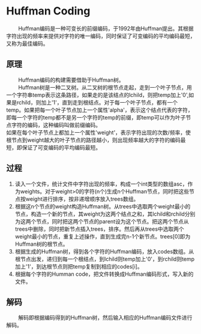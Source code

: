 # Huffman Coding

&emsp;&emsp; Huffman编码是一种可变长的前缀编码，于1992年由Huffman提出。其根据字符出现的频率来提供对字符的唯一编码，同时保证了可变编码的平均编码最短，又称为最佳编码。

## 原理
&emsp;&emsp; Huffman编码的构建需要借助于Huffman树。<br>
&emsp;&emsp; Huffman树是一种二叉树。从二叉树的根节点走起，走到一个叶子节点，用一个字符串temp表示这条路径，如果走的是该结点的lchild，则把temp加上'0',如果是rchild，则加上'1'，直到走到根结点。对于每一个叶子节点，都有一个temp。如果把每一个叶子节点加上一个属性'alpha'，表示这个结点代表的字符，即每一个字符的temp都不是另一个字符的temp的前缀，即temp可以作为叶子节点字符的编码，这种编码叫做前缀编码。<br>
如果在每个叶子节点上都加上一个属性'weight'，表示字符出现的次数/频率，使根节点到weight越大的叶子节点的路径越小，则出现频率越大的字符的编码最短，即保证了可变编码的平均编码最短。<br>

## 过程
1. 读入一个文件，统计文件中字符出现的频率，构成一个int类型的数组asc，作为weights。对于weight>0的字符(n个)生成n个Huffman节点，同时把这些节点按weight进行排序，按非递增顺序放入trees数组。<br>
2. 根据这n个节点的weight构造Huffman树。从trees中选取两个weight最小的节点，构造一个新的节点，其weight为这两个结点之和，其lchild和rchild分别为这两个节点，同时把这两个节点的parent设为这个节点。把这两个节点从trees中删除，同时把新节点插入trees，排序。然后再从trees中选取两个weight最小的节点，重复上述操作，直到生成完n-1个新节点。trees[0]即为Huffman树的根节点。<br>
3. 根据生成的Huffman树，得到各个字符的Huffman编码，放入codes数组。从根节点出发，递归到每一个根结点，到lchild则temp加上'0'，到rchild则temp加上'1'，到达根节点则把temp复制到相应的codes[i]。<br>
4. 根据每个字符的Humman code，把文件转换成Huffman编码形式，写入新的文件。<br>

## 解码
&emsp;&emsp; 解码即根据编码得到的Huffman树，然后输入相应的Huffman编码文件进行解码。
